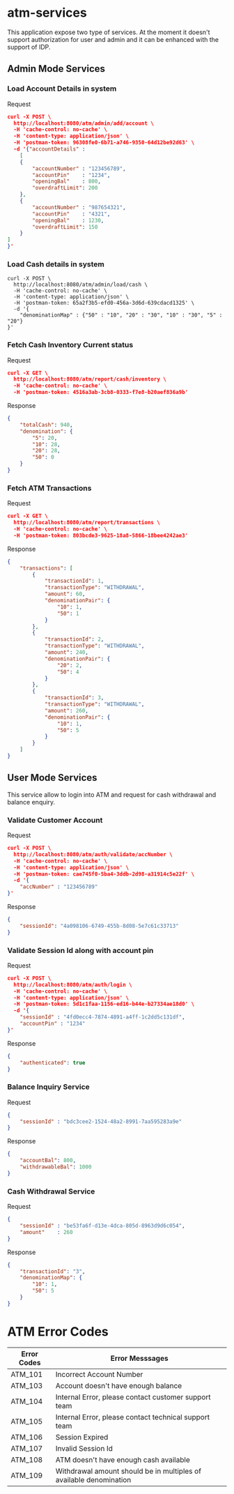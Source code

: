 # atm-services
This application expose two type of services.
At the moment it doesn't support authorization for user and admin and it can
be enhanced with the support of IDP.
## Admin Mode Services
### Load Account Details in system
Request
```json
curl -X POST \
  http://localhost:8080/atm/admin/add/account \
  -H 'cache-control: no-cache' \
  -H 'content-type: application/json' \
  -H 'postman-token: 96308fe0-6b71-a746-9350-64d12be92d63' \
  -d '{"accountDetails" : 
	[
	{
		"accountNumber" : "123456789",
		"accountPin"    : "1234",
		"openingBal"    : 800,
		"overdraftLimit": 200
	},
	{
		"accountNumber" : "987654321",
		"accountPin"    : "4321",
		"openingBal"    : 1230,
		"overdraftLimit": 150
	}
]
}'
```

### Load Cash details in system
```
curl -X POST \
  http://localhost:8080/atm/admin/load/cash \
  -H 'cache-control: no-cache' \
  -H 'content-type: application/json' \
  -H 'postman-token: 65a2f3b5-efd0-456a-3d6d-639cdacd1325' \
  -d '{
	"denominationMap" : {"50" : "10", "20" : "30", "10" : "30", "5" : "20"}
}'
```
### Fetch Cash Inventory Current status
Request
```json
curl -X GET \
  http://localhost:8080/atm/report/cash/inventory \
  -H 'cache-control: no-cache' \
  -H 'postman-token: 4516a3ab-3cb8-0333-f7e8-b20aef836a9b'
```
Response
```json
{
    "totalCash": 940,
    "denomination": {
        "5": 20,
        "10": 28,
        "20": 28,
        "50": 0
    }
}
```
### Fetch ATM Transactions
Request
```json
curl -X GET \
  http://localhost:8080/atm/report/transactions \
  -H 'cache-control: no-cache' \
  -H 'postman-token: 803bcde3-9625-18a8-5866-18bee4242ae3'
```
Response
```json
{
    "transactions": [
        {
            "transactionId": 1,
            "transactionType": "WITHDRAWAL",
            "amount": 60,
            "denominationPair": {
                "10": 1,
                "50": 1
            }
        },
        {
            "transactionId": 2,
            "transactionType": "WITHDRAWAL",
            "amount": 240,
            "denominationPair": {
                "20": 2,
                "50": 4
            }
        },
        {
            "transactionId": 3,
            "transactionType": "WITHDRAWAL",
            "amount": 260,
            "denominationPair": {
                "10": 1,
                "50": 5
            }
        }
    ]
}
```
## User Mode Services
This service allow to login into ATM and request for cash withdrawal and balance enquiry. 
### Validate Customer Account
Request
```json
curl -X POST \
  http://localhost:8080/atm/auth/validate/accNumber \
  -H 'cache-control: no-cache' \
  -H 'content-type: application/json' \
  -H 'postman-token: cae745f0-5ba4-3ddb-2d98-a31914c5e22f' \
  -d '{
	"accNumber" : "123456789"
}'
```
Response
```json
{
    "sessionId": "4a098106-6749-455b-8d08-5e7c61c33713"
}
```
### Validate Session Id along with account pin
Request
```json
curl -X POST \
  http://localhost:8080/atm/auth/login \
  -H 'cache-control: no-cache' \
  -H 'content-type: application/json' \
  -H 'postman-token: 5d1c1faa-1156-ed16-b44e-b27334ae18d0' \
  -d '{
	"sessionId" : "4fd0ecc4-7874-4891-a4ff-1c2dd5c131df",
	"accountPin" : "1234"
}'
```

Response
```json
{
    "authenticated": true
}
```

### Balance Inquiry Service
Request
```json
{
	"sessionId" : "bdc3cee2-1524-48a2-8991-7aa595283a9e"
}
```
Response
```json
{
    "accountBal": 800,
    "withdrawableBal": 1000
}
```
### Cash Withdrawal Service
Request
```json
{
	"sessionId" : "be53fa6f-d13e-4dca-805d-8963d9d6c054",
	"amount"    : 260
}
```
Response
```json
{
    "transactionId": "3",
    "denominationMap": {
        "10": 1,
        "50": 5
    }
}
```

# ATM Error Codes
|Error Codes | Error Messsages|
|------------|----------------|
|ATM_101     |Incorrect Account Number|
|ATM_103     |Account doesn't have enough balance|
|ATM_104     |Internal Error, please contact customer support team|
|ATM_105     |Internal Error, please contact technical support team|
|ATM_106     | Session Expired|
|ATM_107     | Invalid Session Id|
|ATM_108     | ATM doesn't have enough cash available|
ATM_109      | Withdrawal amount should be in multiples of available denomination|